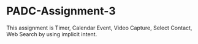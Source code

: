 # PADC-Assignment-3
This assignment is Timer, Calendar Event, Video Capture, Select Contact, Web Search by using implicit intent.
